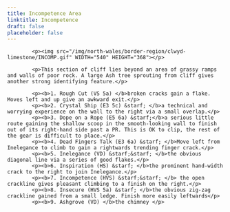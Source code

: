 ```yaml
---
title: Incompetence Area
linktitle: Incompetence
draft: false
placeholder: false
---
```



            <p><img src="/img/north-wales/border-region/clwyd-limestone/INCOMP.gif" WIDTH="540" HEIGHT="368"></p>

            <p>This section of cliff lies beyond an area of grassy ramps and walls of poor rock. A large Ash tree sprouting from cliff gives another strong identifying feature.</p>

            <p><b>1. Rough Cut (VS 5a) </b>broken cracks gain a flake. Moves left and up give an awkward exit.</p>
            <p><b>2. Crystal Ship (E3 5c) &starf; </b>a technical and worrying experience on the wall to the right via a small overlap.</p>
            <p><b>3. Dope on a Rope (E5 6a) &starf;</b>a serious little route gaining the shallow scoop in the smooth-looking wall to finish out of its right-hand side past a PR. This is OK to clip, the rest of the gear is difficult to place.</p>
            <p><b>4. Dead Fingers Talk (E3 6a) &starf; </b>Move left from Inelegance to climb to gain a rightwards trending finger crack.</p>
            <p><b>5. Inelegance (VD) &starf;&starf; </b>the obvious diagonal line via a series of good flakes.</p>
            <p><b>6. Inspiration (HS) &starf; </b>the prominent hand-width crack to the right to join Inelegance.</p>
            <p><b>7. Incompetence (HVS) &starf;&starf; </b> the open crackline gives pleasant climbing to a finish on the right.</p>
            <p><b>8. Insecure (HVS 5a) &starf; </b>the obvious zig-zag crackline gained from a small ledge. Finish more easily leftwards</p>
            <p><b>9. Ashgrove (VD) </b>the chimney </p>




